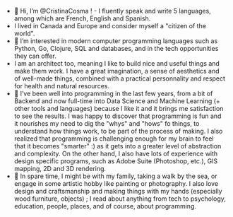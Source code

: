 - 👋 Hi, I’m @CristinaCosma ! - I fluently speak and write 5 languages, among which are French, English and Spanish.
- I lived in Canada and Europe and consider myself a "citizen of the world".
- 👀 I’m interested in modern computer programming languages such as Python, Go, Clojure, SQL and databases, and in the tech opportunities they can offer.
- I am an architect too, meaning I like to build nice and useful things and make them work. I have a great imagination, a sense of aesthetics and of well-made things, combined with a practical personnality and respect for health and natural resources. 
- 🌱 I’ve been well into programming in the last few years, from a bit of Backend and now full-time into Data Science and Machine Learning (+ other tools and languages) because I like it and it brings me satisfaction to see the results. I was happy to discover that programming is fun and it nourishes my need to dig the "whys" and "hows" fo things, to understand how things work, to be part of the process of making. I also realized that programming is challenging enough for my brain to feel that it becomes "smarter" :) as it gets into a greater level of abstraction and complexity. On the other hand, I also have lots of experience with design specific programs, such as Adobe Suite (Photoshop, etc.), GIS mapping, 2D and 3D rendering.
- 💞️ In spare time, I might be with my family, taking a walk by the sea, or engage in some artistic hobby like painting or photography.
    I also love design and craftsmanship and making things with my hands (especially wood furniture, objects) ;
    I read about anything from tech to psychology, education, people, places, and of course, about programming.

<!---
CristinaCosma/CristinaCosma is a ✨ special ✨ repository because its `README.md` (this file) appears on your GitHub profile.
You can click the Preview link to take a look at your changes.
--->
